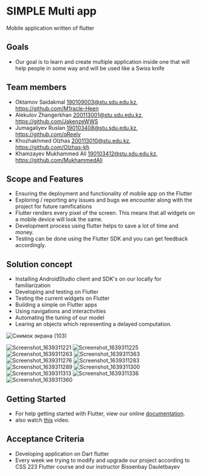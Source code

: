 # SIMPLE Multi app

Mobile application written of flutter

**Goals**
----------

- Our goal is to learn and create multiple application inside one that will help people in some way and will be used like a Swiss knife

**Team members**
----------

- Oktamov Saidakmal 190109003@stu.sdu.edu.kz, https://github.com/M1racle-Heen
- Alekulov Zhangerkhan 200113001@stu.sdu.edu.kz, https://github.com/JakenzeWWS
- Jumagaliyev Ruslan 190103408@stu.sdu.edu.kz, https://github.com/qReely
- Khozhakhmed Olzhas 200113010@stu.edu.kz, https://github.com/Olzhas-kh
- Khamzayev Mukhammed Ali 190103412@stu.sdu.edu.kz, https://github.com/MukhammedAli

**Scope and Features**
----------
- Ensuring the deployment and functionality of mobile app on the Flutter
- Exploring / reporting any issues and bugs we encounter along with the project for future ramifications
- Flutter renders every pixel of the screen. This means that all widgets on a mobile device will look the same.
- Development process  using flutter helps to save a lot of time and money.
- Testing can be done using the Flutter SDK and you can get feedback accordingly.

**Solution concept**
----------
- Installing AndroidStudio client and SDK's on our locally for familiarization
- Developing and testing on Flutter
- Testing the current widgets on Flutter
- Building a simple on Flutter apps
- Using navigations and interactivities
- Automating the tuning of our model
- Learing an objects which representing a delayed computation.

![Снимок экрана (103)](https://user-images.githubusercontent.com/70756496/145703088-eeb2e9fb-5d61-41f7-b4dc-6f779886a2de.png)

![Screenshot_1639311221](https://user-images.githubusercontent.com/70756496/146875751-01db3b3d-352f-4ffd-941d-1bdd66ba7780.png)
![Screenshot_1639311225](https://user-images.githubusercontent.com/70756496/146875760-0d37d3db-2c3d-476a-b006-6b9791926007.png)
![Screenshot_1639311263](https://user-images.githubusercontent.com/70756496/146875767-00b29015-f048-415c-97c9-d174fb548a14.png)
![Screenshot_1639311363](https://user-images.githubusercontent.com/70756496/146875840-9c61af36-1887-4a48-9840-14aeede778ee.png)
![Screenshot_1639311276](https://user-images.githubusercontent.com/70756496/146875771-eeea2da4-d351-467d-8eec-fbcf5df17f5f.png)
![Screenshot_1639311283](https://user-images.githubusercontent.com/70756496/146875773-1adfd3ff-fbcd-4e18-92d8-75480b72b084.png)
![Screenshot_1639311289](https://user-images.githubusercontent.com/70756496/146875780-c1bbf922-3945-4f5b-9087-2b480dc50c21.png)
![Screenshot_1639311300](https://user-images.githubusercontent.com/70756496/146875788-dab40d19-018a-4c73-a657-a035aedb3b90.png)
![Screenshot_1639311313](https://user-images.githubusercontent.com/70756496/146875799-f7b6d285-b0e2-4057-955a-16502bba0e13.png)
![Screenshot_1639311336](https://user-images.githubusercontent.com/70756496/146875808-3d77ce00-0fd3-4ec5-bf28-69f504fff45a.png)
![Screenshot_1639311360](https://user-images.githubusercontent.com/70756496/146875871-97211802-19ee-4f97-9fb0-95656aa02edc.png)


**Getting Started**
----------

- For help getting started with Flutter, view our online
[documentation](http://flutter.io/).
- also watch [this](https://youtu.be/5izFFbdHnWY) video.

**Acceptance Criteria**
----------
- Developing application on Dart flutter
- Every week we trying to modify and upgrade our project according to CSS 223 Flutter course and our instructor Bissenbay Dauletbayev
